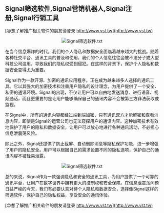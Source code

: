 ## **Signal筛选软件,Signal营销机器人,Signal注册,Signal行销工具**

[😍想了解推广相关软件的朋友请登录 http://www.vst.tw](http://www.vst.tw)

 <center><img src="https://vst.tw/MP4/tuiguang/png/7.png" alt="Signal筛选软件.txt"></center>

在当今信息爆炸的时代，我们的个人隐私和数据安全面临着越来越大的挑战。随着各种社交平台、通讯工具的普及和使用，我们的个人信息往往会被不法分子或大型科技公司滥用，导致我们的隐私权受到侵犯。在这样的背景下，保护个人隐私和数据安全变得尤为重要。

Signal作为一款开源、加密的通讯应用程序，正在成为越来越多人选择的通讯工具。它以其强大的加密技术和注重用户隐私的设计理念，为用户提供了一个安全、私密的通讯环境。Signal的出现，不仅让用户可以自由地发送消息、进行语音、视频通话，而且更重要的是让用户能够确保自己的通讯内容不会被第三方非法获取或监视。

在Signal中，所有的通讯内容都经过端到端加密，只有通讯双方才能解密和查看消息内容，即使是Signal的运营公司也无法窥探用户的通讯内容。这种加密技术有效地保护了用户的隐私和数据安全，让用户可以放心地进行各种通讯活动，不必担心信息泄震荡风险。

除此之外，Signal还提供了防止截屏、自动删除消息等隐私保护功能，进一步增强了用户的隐私安全。用户可以根据自己的需求设置不同的隐私选项，保护自己的通讯内容不被轻易泄露。

 <center><img src="https://vst.tw/MP4/tuiguang/png/5.png" alt="Signal筛选软件.txt"></center>

总的来说，Signal作为一款强调隐私和安全的通讯工具，为用户提供了一个可靠的通讯平台，让用户在数字世界中拥有更大的控制权和安全保障。在信息泄震荡问题日益严峻的今天，我们有必要认真对待个人隐私和数据安全，选择像Signal这样的筛选软件，保护自己的隐私权益，享受安全的通讯体验。

[😍想了解推广相关软件的朋友请登录 http://www.vst.tw](http://www.vst.tw)



